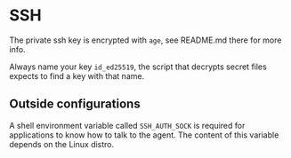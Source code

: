 # SSH

The private ssh key is encrypted with `age`, see README.md there for more info.

Always name your key `id_ed25519`, the script that decrypts secret files expects to find a key with that name.

## Outside configurations

A shell environment variable called `SSH_AUTH_SOCK` is required for applications to know how to talk to the agent. The content of this variable depends on the Linux distro.

